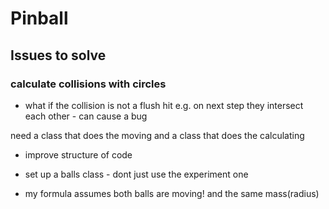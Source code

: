 # Pinball

## Issues to solve

### calculate collisions with circles

- what if the collision is not a flush hit e.g. on next step they intersect each other - can cause a bug

need a class that does the moving
and a  class that does the calculating


- improve structure of code
- set up a balls class - dont just use the experiment one


- my formula assumes both balls are moving! and the same mass(radius)


